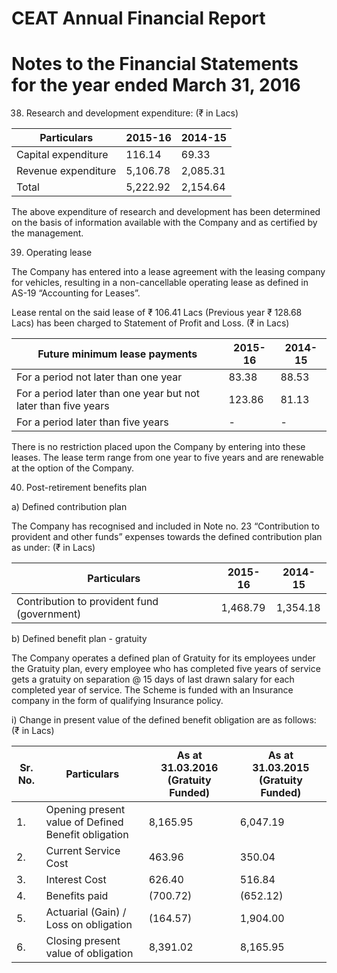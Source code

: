 # CEAT Annual Financial Report

# Notes to the Financial Statements for the year ended March 31, 2016

38. Research and development expenditure: (₹ in Lacs)

|Particulars|2015-16|2014-15|
|---|---|---|
|Capital expenditure|116.14|69.33|
|Revenue expenditure|5,106.78|2,085.31|
|Total|5,222.92|2,154.64|

The above expenditure of research and development has been determined on the basis of information available with the Company and as certified by the management.

39. Operating lease

The Company has entered into a lease agreement with the leasing company for vehicles, resulting in a non-cancellable operating lease as defined in AS-19 “Accounting for Leases”.

Lease rental on the said lease of ₹ 106.41 Lacs (Previous year ₹ 128.68 Lacs) has been charged to Statement of Profit and Loss. (₹ in Lacs)

|Future minimum lease payments|2015-16|2014-15|
|---|---|---|
|For a period not later than one year|83.38|88.53|
|For a period later than one year but not later than five years|123.86|81.13|
|For a period later than five years|-|-|

There is no restriction placed upon the Company by entering into these leases. The lease term range from one year to five years and are renewable at the option of the Company.

40. Post-retirement benefits plan

a) Defined contribution plan

The Company has recognised and included in Note no. 23 “Contribution to provident and other funds” expenses towards the defined contribution plan as under: (₹ in Lacs)

|Particulars|2015-16|2014-15|
|---|---|---|
|Contribution to provident fund (government)|1,468.79|1,354.18|

b) Defined benefit plan - gratuity

The Company operates a defined plan of Gratuity for its employees under the Gratuity plan, every employee who has completed five years of service gets a gratuity on separation @ 15 days of last drawn salary for each completed year of service. The Scheme is funded with an Insurance company in the form of qualifying Insurance policy.

i) Change in present value of the defined benefit obligation are as follows: (₹ in Lacs)

|Sr. No.|Particulars|As at 31.03.2016 (Gratuity Funded)|As at 31.03.2015 (Gratuity Funded)|
|---|---|---|---|
|1.|Opening present value of Defined Benefit obligation|8,165.95|6,047.19|
|2.|Current Service Cost|463.96|350.04|
|3.|Interest Cost|626.40|516.84|
|4.|Benefits paid|(700.72)|(652.12)|
|5.|Actuarial (Gain) / Loss on obligation|(164.57)|1,904.00|
|6.|Closing present value of obligation|8,391.02|8,165.95|